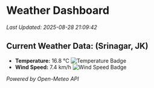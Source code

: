 
# Weather Dashboard

_Last Updated: 2025-08-28 21:09:42_

## Current Weather Data: (Srinagar, JK)
- **Temperature:** 16.8 °C ![Temperature Badge](https://img.shields.io/badge/Temperature-Low%20Temp-blue)
- **Wind Speed:** 7.4 km/h ![Wind Speed Badge](https://img.shields.io/badge/Wind%20Speed-Light%20Wind-blue)

*Powered by Open-Meteo API*
